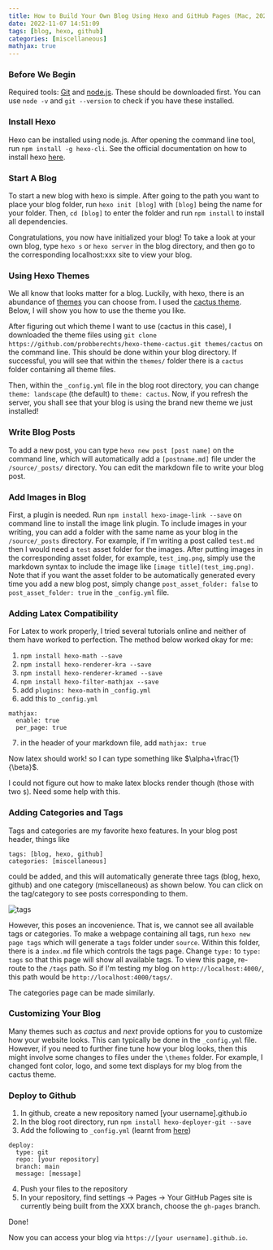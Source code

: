 ```yaml
---
title: How to Build Your Own Blog Using Hexo and GitHub Pages (Mac, 2022)
date: 2022-11-07 14:51:09
tags: [blog, hexo, github]
categories: [miscellaneous]
mathjax: true
---
```


### Before We Begin

Required tools: [Git](https://git-scm.com/book/en/v2/Getting-Started-Installing-Git) and [node.js](https://nodejs.org/en/). These should be downloaded first. You can use `node -v` and `git --version` to check if you have these installed. 


### Install Hexo

Hexo can be installed using node.js. After opening the command line tool, run `npm install -g hexo-cli`.
See the official documentation on how to install hexo [here](https://hexo.io/docs/).

### Start A Blog

To start a new blog with hexo is simple. After going to the path you want to place your blog folder, run `hexo init [blog]` with `[blog]` being the name for your folder. Then, `cd [blog]` to enter the folder and run `npm install` to install all dependencies.

Congratulations, you now have initialized your blog! To take a look at your own blog, type `hexo s` or `hexo server` in the blog directory, and then go to the corresponding localhost:xxx site to view your blog.

### Using Hexo Themes

We all know that looks matter for a blog. Luckily, with hexo, there is an abundance of [themes](https://hexo.io/themes/) you can choose from. I used the [cactus theme](https://github.com/probberechts/hexo-theme-cactus). Below, I will show you how to use the theme you like. 

After figuring out which theme I want to use (cactus in this case), I downloaded the theme files using `git clone https://github.com/probberechts/hexo-theme-cactus.git themes/cactus` on the command line. This should be done within your blog directory. If successful, you will see that within the `themes/` folder there is a `cactus` folder containing all theme files. 

Then, within the `_config.yml` file in the blog root directory, you can change `theme: landscape` (the default) to `theme: cactus`. Now, if you refresh the server, you shall see that your blog is using the brand new theme we just installed!

### Write Blog Posts

To add a new post, you can type `hexo new post [post name]` on the command line, which will automatically add a `[postname.md]` file under the `/source/_posts/` directory. You can edit the markdown file to write your blog post. 

### Add Images in Blog

First, a plugin is needed. Run `npm install hexo-image-link --save` on command line to install the image link plugin. To include images in your writing, you can add a folder with the same name as your blog in the `/source/_posts` directory. For example, if I'm writing a post called `test.md` then I would need a `test` asset folder for the images. After putting images in the corresponding asset folder, for example, `test_img.png`, simply use the markdown syntax to include the image like `[image title](test_img.png)`. Note that if you want the asset folder to be automatically generated every time you add a new blog post, simply change `post_asset_folder: false` to `post_asset_folder: true` in the `_config.yml` file. 

### Adding Latex Compatibility

For Latex to work properly, I tried several tutorials online and neither of them have worked to perfection. The method below worked okay for me:

1. `npm install hexo-math --save`
2. `npm install hexo-renderer-kra --save`
3. `npm install hexo-renderer-kramed --save`
4. `npm install hexo-filter-mathjax --save`
5.  add `plugins: hexo-math` in `_config.yml`
6. add this to  `_config.yml`
```{bash}
mathjax:
  enable: true
  per_page: true
```
7. in the header of your markdown file, add `mathjax: true`

Now latex should work! so I can type something like $\alpha+\frac{1}{\beta}$.

I could not figure out how to make latex blocks render though (those with two `$`). Need some help with this. 

### Adding Categories and Tags

Tags and categories are my favorite hexo features. In your blog post header, things like 

```
tags: [blog, hexo, github]
categories: [miscellaneous]
```
could be added, and this will automatically generate three tags (blog, hexo, github) and one category (miscellaneous) as shown below. You can click on the tag/category to see posts corresponding to them.

![tags](tags.png)

However, this poses an incovenience. That is, we cannot see all available tags or categories. To make a webpage containing all tags, run `hexo new page tags` which will generate a `tags` folder under `source`. Within this folder, there is a `index.md` file which controls the tags page. Change `type:` to `type: tags` so that this page will show all available tags. To view this page, re-route to the `/tags` path. So if I'm testing my blog on `http://localhost:4000/`, this path would be `http://localhost:4000/tags/`. 

The categories page can be made similarly.


### Customizing Your Blog

Many themes such as $cactus$ and $next$ provide options for you to customize how your website looks. This can typically be done in the `_config.yml` file. However, if you need to further fine tune how your blog looks, then this might involve some changes to files under the `\themes` folder. For example, I changed font color, logo, and some text displays for my blog from the cactus theme. 

### Deploy to Github

1. In github, create a new repository named [your username].github.io
2. In the blog root directory, run `npm install hexo-deployer-git --save`
3. Add the following to `_config.yml` (learnt from [here](https://medium.com/techtofreedom/3-steps-to-build-your-static-website-with-hexo-and-github-pages-9bc9b26a24c2))
```
deploy:
  type: git
  repo: [your repository]
  branch: main
  message: [message]
```
4. Push your files to the repository 
5. In your repository, find settings -> Pages -> Your GitHub Pages site is currently being built from the XXX branch, choose the `gh-pages` branch.

Done!

Now you can access your blog via `https://[your username].github.io`. 







